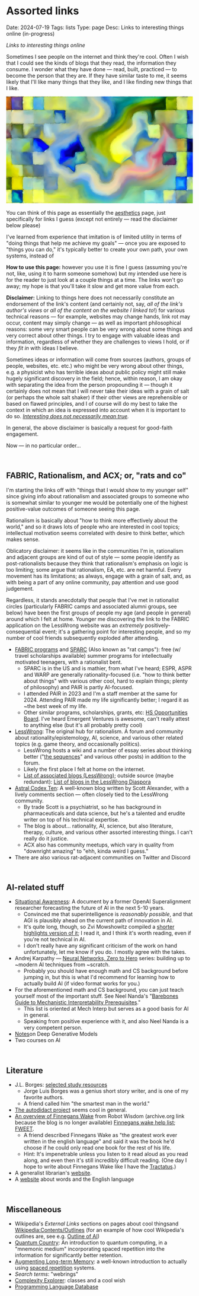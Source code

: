 # Assorted links 
Date: 2024-07-19
Tags: lists
Type: page
Desc: Links to interesting things online (in-progress)

<p class="center"><i>Links to interesting things online</i></p>

Sometimes I see people on the internet and think they're cool. Often I wish that I could see the kinds of blogs that they read, the information they consume. I wonder what they have done — read, built, practiced — to become the person that they are. If they have similar taste to me, it seems likely that I'll like many things that they like, and I like finding new things that I like. 

<img src="static/images/links.webp" class="page-img">


You can think of this page as essentially the [aesthetics](/aesthetics) page, just specifically for links I guess (except not entirely — read the disclaimer below please)

I've learned from experience that imitation is of limited utility in terms of "doing things that help me achieve my goals" — once you are exposed to "things you can do," it's typically better to create your own path, your own systems, instead of 

**How to use this page:** however you use it is fine I guess (assuming you're not, like, using it to harm someone somehow) but my intended use here is for the reader to just look at a couple things at a time. The links won't go away; my hope is that you'll take it slow and get more value from each.

**Disclaimer:** Linking to things here does not necessarily constitute an endorsement of the link's content (and certainly not, say, *all of the link's author's views* or *all of the content on the website I linked to*!) for various technical reasons — for example, websites may change hands, link rot may occur, content may simply change — as well as important philosophical reasons: some very smart people can be very wrong about some things and very correct about other things. I try to engage with valuable ideas and information, regardless of whether they are challenges to views I hold, or if they *fit in* with ideas I believe. 

Sometimes ideas or information will come from sources (authors, groups of people, websites, etc. etc.) who might be very wrong about other things, e.g. a physicist who has terrible ideas about public policy might still make hugely significant discovery in the field; hence, within reason, I am okay with separating the idea from the person propounding it — though it certainly does not mean that I will never take their ideas with a grain of salt (or perhaps the whole salt shaker) if their other views are reprehensible or based on flawed principles, and I of course will do my best to take the context in which an idea is expressed into account when it is important to do so. *[Interesting does not necessarily mean true](/wrong-but-useful).*

In general, the above disclaimer is basically a request for good-faith engagement. 

Now — in no particular order...

<br>


## FABRIC, Rationalism, and ACX; or, "rats and co"

I'm starting the links off with "things that I would show to my younger self" since giving info about rationalism and associated groups to someone who is somewhat similar to younger me would be potentially one of the highest positive-value outcomes of someone seeing this page.

Rationalism is basically about "how to think more effectively about the world," and so it draws lots of people who are interested in cool topics; intellectual motivation seems correlated with desire to think better, which makes sense.

Oblicatory disclaimer: it seems like in the communities I'm in, rationalism and adjacent groups are kind of out of style — some people identify as post-rationalists because they think that rationalism's emphasis on logic is too limiting; some argue that rationalism, EA, etc. are net harmful. Every movement has its limitations; as always, engage with a grain of salt, and, as with being a part of any online community, pay attention and use good judgement. 

Regardless, it stands anecdotally that people that I've met in rationalist circles (particularly FABRIC camps and associated alumni groups, see below) have been the first groups of people my age (and people in general) around which I felt at home. Younger me discovering the link to the FABRIC application on the LessWrong website was an *extremely* positively-consequential event; it's a gathering point for interesting people, and so my number of cool friends subsequently exploded after attending.

- [FABRIC programs](https://www.fabric.camp/) and [SPARC](https://www.sparc.camp/) (Also known as "rat camps"): free (w/ travel scholarships available) summer programs for intellectually motivated teenagers, with a rationalist bent. 
	- SPARC is in the US and is mathier, from what I've heard; ESPR, ASPR and WARP are generally rationality-focused (i.e. "how to think better about things" with various other cool, hard to explain things; plenty of philosophy) and PAIR is partly AI-focused. 
	- I attended PAIR in 2023 and I'm a staff member at the same for 2024. Attending PAIR made my life significantly better; I regard it as ~the best week of my life.
	- Other similar programs, scholarships, grants, etc: [HS Opportunities Board](https://www.hsopportunities.com/). I've heard Emergent Ventures is awesome, can't really attest to anything else (but it's all probably pretty cool)
- [LessWrong](https://lesswrong.com): The original hub for rationalism. A forum and community about rationality/epistemology, AI, science, and various other related topics (e.g. game theory, and occasionally politics). 
	- LessWrong hosts a wiki and a number of essay series about thinking better ("[the sequences](https://www.lesswrong.com/library)" and various other posts) in addition to the forum. 
	- Likely the first place I felt at home on the internet.
	- [List of associated blogs (LessWrong)](https://www.lesswrong.com/tag/list-of-blogs); outside source (maybe redundant): [List of blogs in the LessWrong Diaspora](https://namespace.obormot.net/Main/DiasporaMap)
- [Astral Codex Ten](https://www.astralcodexten.com/): A well-known blog written by Scott Alexander, with a lively comments section — often closely tied to the LessWrong community. 
	- By trade Scott is a psychiatrist, so he has background in pharmaceuticals and data science, but he's a talented and erudite writer on top of his technical expertise.
	- The blog is about... rationality, AI, science, but also literature, therapy, culture, and various other assorted interesting things. I can't really do it justice.
	- ACX also has community meetups, which vary in quality from "downright amazing" to "ehh, kinda weird I guess."
- There are also various rat-adjacent communities on Twitter and Discord

<br>

## AI-related stuff

- [Situational Awareness](https://situational-awareness.ai/): A document by a former OpenAI Superalignment researcher forecasting the future of AI in the next 5-10 years. 
	- Convinced me that superintelligence is *reasonably possible*, and that AGI is plausibly ahead on the current path of innovation in AI. 
	- It's quite long, though, so Zvi Mowshowitz compiled a [shorter highlights version of it](https://thezvi.substack.com/p/quotes-from-leopold-aschenbrenners); I read it, and I think it's worth reading, even if you're not technical in AI. 
	- I don't really have any significant criticism of the work on hand unfortunately, let me know if you do. I mostly agree with the takes.
- Andrej Karpathy — [Neural Networks, Zero to Hero](https://www.youtube.com/playlist?list=PLAqhIrjkxbuWI23v9cThsA9GvCAUhRvKZ) series: building up to ~modern AI techniques from ~scratch. 
	- Probably you should have enough math and CS background before jumping in, but this is what I'd recommend for learning how to actually build AI (if video format works for you.)
- For the aforementioned math and CS background, you can just teach yourself most of the important stuff. See Neel Nanda's "[Barebones Guide to Mechanistic Interpretability Prerequisites](https://www.neelnanda.io/mechanistic-interpretability/prereqs)." 
	- This list is oriented at Mech Interp but serves as a good basis for AI in general. 
	- Speaking from positive experience with it, and also Neel Nanda is a very competent person.
- [Notes](https://deepgenerativemodels.github.io/notes/)on Deep Generative Models
- Two courses on AI


<br>

## Literature
- J.L. Borges: [selected study resources](http://autodidactproject.org/bib/borges_biblio.html)
	- Jorge Luis Borges was a genius short story writer, and is one of my favorite authors. 
	- A friend called him "the smartest man in the world."
- [The autodidact project](http://autodidactproject.org/) seems cool in general.
- [An overview of Finnegans Wake](https://web.archive.org/web/20071011020933/http://www.robotwisdom.com/jaj/fwake/index.html) from Robot Wisdom (archive.org link because the blog is no longer available) [Finnegans wake help list](https://finneganswake.org/helpbooklist.shtml); [FWEET](http://fweet.org/). 
	- A friend described Finnegans Wake as "the greatest work ever written in the english language" and said it was the book he'd choose if he could only read one book for the rest of his life. 
	- Hint: It's impenetrable unless you listen to it read aloud as you read along, and even then it's still incredibly difficult reading. (One day I hope to write about Finnegans Wake like I have the [Tractatus](/tractatus).)
- A generalist librarian's [website](http://www.interleaves.org/~rteeter/about.html).
- A [website](https://phrontistery.info/index.html) about words and the English language
<br>

## Miscellaneous

- Wikipedia's *External Links* sections on pages about cool thingsand [Wikipedia:Contents/Outlines](https://en.wikipedia.org/wiki/Wikipedia:Contents/Outlines) (for an example of how cool Wikipedia's outlines are, see e.g. [Outline of AI](https://en.wikipedia.org/wiki/Outline_of_artificial_intelligence))
- [Quantum Country](https://quantum.country/): An introduction to quantum computing, in a "mnemonic medium" incorporating spaced repetition into the information for significantly better retention. 
- [Augmenting Long-term Memory](https://augmentingcognition.com/ltm.html): a well-known introduction to actually using [spaced repetition](https://en.wikipedia.org/wiki/Spaced_repetition) systems. 
- *Search terms*: "webrings"
- [Complexity Explorer](https://www.complexityexplorer.org/): classes and a cool wish 
- [Programming Language Database](https://pldb.io/)
